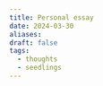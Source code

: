 ```yaml
---
title: Personal essay
date: 2024-03-30
aliases: 
draft: false
tags:
  - thoughts
  - seedlings
---
```

